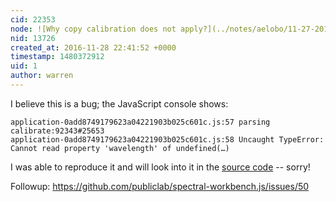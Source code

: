```yaml
---
cid: 22353
node: ![Why copy calibration does not apply?](../notes/aelobo/11-27-2016/why-copy-calibration-does-not-apply)
nid: 13726
created_at: 2016-11-28 22:41:52 +0000
timestamp: 1480372912
uid: 1
author: warren
---
```


I believe this is a bug; the JavaScript console shows:

```
application-0add8749179623a04221903b025c601c.js:57 parsing calibrate:92343#25653
application-0add8749179623a04221903b025c601c.js:58 Uncaught TypeError: Cannot read property 'wavelength' of undefined(…)
```

I was able to reproduce it and will look into it in the [source code](https://github.com/publiclab/spectral-workbench.js) -- sorry! 

Followup: https://github.com/publiclab/spectral-workbench.js/issues/50